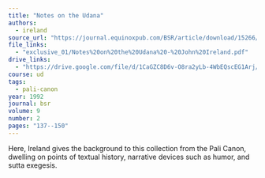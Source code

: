 ```yaml
---
title: "Notes on the Udana"
authors:
  - ireland
source_url: "https://journal.equinoxpub.com/BSR/article/download/15266/23244"
file_links:
  - "exclusive_01/Notes%20on%20the%20Udana%20-%20John%20Ireland.pdf"
drive_links:
  - "https://drive.google.com/file/d/1CaGZC8D6v-O8ra2yLb-4WbEQscEG1Arj/view?usp=drivesdk"
course: ud
tags:
  - pali-canon
year: 1992
journal: bsr
volume: 9
number: 2
pages: "137--150"
---
```


Here, Ireland gives the background to this collection from the Pali Canon, dwelling on points of textual history, narrative devices such as humor, and sutta exegesis.
